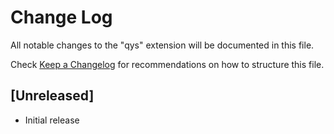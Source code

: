 # Change Log

All notable changes to the "qys" extension will be documented in this file.

Check [Keep a Changelog](http://keepachangelog.com/) for recommendations on how to structure this file.

## [Unreleased]

- Initial release